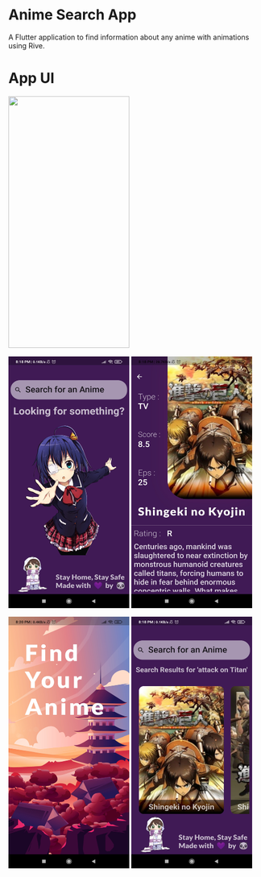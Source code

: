 # Anime Search App

A Flutter application to find information about any anime with animations using Rive.

# App UI
<img src="outputImages/output1.gif" width="240" height="500">

<img src="outputImages/output2.jpg" width="240" height="500"> <img src="outputImages/output3.jpg" width="240" height="500">

<img src="outputImages/output4.jpg" width="240" height="500"> <img src="outputImages/output5.jpg" width="240" height="500">
